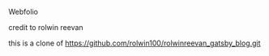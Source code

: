 Webfolio 

credit to rolwin reevan 

this is a clone of https://github.com/rolwin100/rolwinreevan_gatsby_blog.git